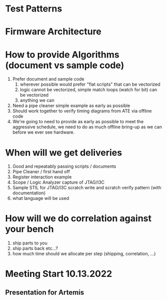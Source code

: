 # Test Patterns

# Firmware Architecture

# How to provide Algorithms (document vs sample code)

1. Prefer document and sample code
    1. wherever possible would prefer "flat scripts" that can be vectorized
    2. logic cannot be vectorized, simple match loops (watch for bit) can be vectorized
    3. anything we can 
2. Need a pipe cleaner simple example as early as possible
3. Should work together to verify timing diagrams from ATE via offline code
4. We're going to need to provide as early as possible to meet the aggressive schedule, we need to do as much offline bring-up as we can before we ever see hardware.

# When will we get deliveries

1. Good and repeatably passing scripts / documents
2. Pipe Cleaner / first hand off
3. Register interaction example
4. Scope / Logic Analyzer capture of JTAG/I3C
5. Sample STIL for JTAG/I3C scratch write and scratch verify pattern (with documentation)
6. what language will be used

# How will we do correlation against your bench

1. ship parts to you
2. ship parts back etc...?
3. how much time should we allocate per step (shipping, correlation, ...)



# Meeting Start 10.13.2022

## Presentation for Artemis


